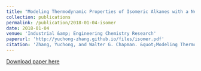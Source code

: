 ```yaml
---
title: "Modeling Thermodynamic Properties of Isomeric Alkanes with a New Branched Equation of State"
collection: publications
permalink: /publication/2018-01-04-isomer
date: 2018-01-04
venue: 'Industrial &amp; Engineering Chemistry Research'
paperurl: 'http://yuchong-zhang.github.io/files/isomer.pdf'
citation: 'Zhang, Yuchong, and Walter G. Chapman. &quot;Modeling Thermodynamic Properties of Isomeric Alkanes with a New Branched Equation of State.&quot; Industrial &amp; Engineering Chemistry Research 57.5 (2018): 1679-1688'
---
```


<a href='http://yuchong-zhang.github.io/files/isomer.pdf'>Download paper here</a>

